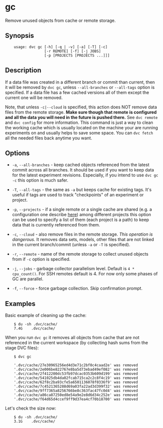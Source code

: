 # gc

Remove unused objects from cache or remote storage.

## Synopsis

```usage
    usage: dvc gc [-h] [-q | -v] [-a] [-T] [-c]
                  [-r REMOTE] [-f] [-j JOBS]
                  [-p [PROJECTS [PROJECTS ...]]]
```

## Description

If a data file was created in a different branch or commit than current, then it
will be removed by `dvc gc`, unless `--all-branches` or `--all-tags` option is
specified. If a data file has a few cached versions all of them except the
current one will be removed.

Note, that unless `-c|--cloud` is specified, this action does NOT remove data
files from the remote storage. **Make sure though that remote is configured and
all the data you will need in the future is pushed there.** See `dvc remote`
and `dvc config` for more information. This command is just a way to clean the
working cache which is usually located on the machine your are running
experiments on and usually helps to save some space. You can `dvc fetch` all
the needed files back anytime you want.

## Options

* `-a`, `--all-branches` - keep cached objects referenced from the latest commit
across all branches. It should be used if you want to keep data for the latest
experiment revisions. Especially, if you intend to use `dvc gc -c` this option
is much safer.

* `-T`, `--all-tags` - the same as `-a` but keeps cache for existing tags. It's
useful if tags are used to track "checkpoints" of an experiment or project.

* `-p`, `--projects` - if a single remote or a single cache are shared (e.g. a
configuration one describe
[here](/doc/use-cases/multiple-data-scientists-on-a-single-machine)) among
different projects this option can be used to specify a list of them (each
project is a path) to keep data that is currently referenced from them.

* `-c`, `--cloud` - also remove files in the remote storage. *This operation is
dangerous.* It removes data sets, models, other files that are not linked in the
current branch/commit (unless `-a` or `-T` is specified).

* `-r`, `--remote` - name of the remote storage to collect unused objects from
if `-c` option is specified.

* `-j`, `--jobs` - garbage collector parallelism level. Default is
`4 * cpu_count()`. For SSH remotes default is 4. For now only some phases of GC
are parallel.

* `-f`, `--force` - force garbage collection. Skip confirmation prompt.

## Examples

Basic example of cleaning up the cache:

```dvc
    $ du -sh .dvc/cache/
    7.4G    .dvc/cache/
```

When you run `dvc gc` it removes all objects from cache that are not referenced
in the current workspace (by collecting hash sums from the stage DVC files):

```dvc
    $ dvc gc

    '.dvc/cache/27e30965256ed4d3e71c2bf0c4caad2e' was removed
    '.dvc/cache/2e006be822767e8ba5d73ebad49ef082' was removed
    '.dvc/cache/2f412200dc53fb97dcac0353b609d199' was removed
    '.dvc/cache/541025db4da02fcab715ca2c2c8f4c19' was removed
    '.dvc/cache/62f8c2ba93cfe5a6501136078f0336f9' was removed
    '.dvc/cache/7c4521365288d69a03fa22ad3d399f32' was removed
    '.dvc/cache/9ff7365a8256766be8c363fac47fc0d4' was removed
    '.dvc/cache/a86ca87250ed8e54a9e2e8d6d34c252e' was removed
    '.dvc/cache/f64d65d4ccef9ff9d37ea4cf70b18700' was removed
```

Let's check the size now:

```dvc
    $ du -sh .dvc/cache/
    3.1G    .dvc/cache/
```
